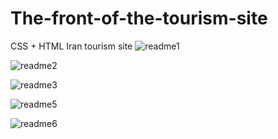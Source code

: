 # The-front-of-the-tourism-site
CSS + HTML 
Iran tourism site 
![readme1](https://user-images.githubusercontent.com/80774755/226942545-9924374f-ab7e-44c6-8003-16369a85f53b.PNG)

![readme2](https://user-images.githubusercontent.com/80774755/226943117-823932a5-6364-4c73-88be-c6a5873d09b0.PNG)

![readme3](https://user-images.githubusercontent.com/80774755/226943340-068aed30-7f30-4393-bd95-f83749bf108c.PNG)

![readme5](https://user-images.githubusercontent.com/80774755/226943506-3b513af3-7150-46d5-ace3-b999ddff6163.PNG)

![readme6](https://user-images.githubusercontent.com/80774755/226943619-af567567-5ad0-4e5c-bdb6-8a5876307543.PNG)
